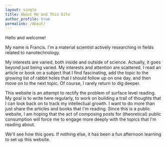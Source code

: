```yaml
---
layout: single
title: About Me and This Site
author_profile: true
permalink: /About/
---
```

Hello and welcome! 

My name is Francis. I'm a material scientist actively researching in fields related to nanotechnology.

My interests are varied, both inside and outside of science. Actually, it goes beyond just being varied. My interests and attention are scattered. I read an article or book on a subject that I find fascinating, add the topic to the growing list of rabbit holes that I should follow up on one day, and then move on to the next topic. Of course, I rarely return to dig deeper. 

This website is an attempt to rectify the problem of surface level reading. My goal is to write here regularly, to work on building a trail of thoughts that I can look back on to track my intellectual growth. I want to do more than just share the articles and books that I'm reading. Since this is a public website, I am hoping that the act of composing posts for (theoretical) public consumption will force me to engage more deeply with the topics that I'm reading about. 

We'll see how this goes. If nothing else, it has been a fun afternoon learning to set up this website. 